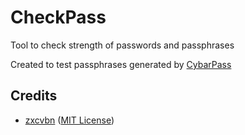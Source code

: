 # CheckPass

Tool to check strength of passwords and passphrases

Created to test passphrases generated by [CybarPass](https://github.com/cybardev/CybarPass)

## Credits

- [zxcvbn](https://github.com/dropbox/zxcvbn) ([MIT License](https://github.com/dropbox/zxcvbn/blob/master/LICENSE.txt))
